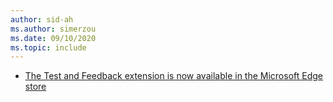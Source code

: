 ```yaml
---
author: sid-ah
ms.author: simerzou
ms.date: 09/10/2020
ms.topic: include
---
```

    
- [The Test and Feedback extension is now available in the Microsoft Edge store](#the-test-and-feedback-extension-is-now-available-in-the-microsoft-edge-store)